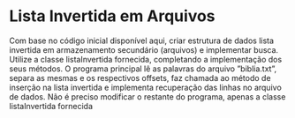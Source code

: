 # Lista Invertida em Arquivos

Com base no código inicial disponível aqui, criar estrutura de dados lista invertida em armazenamento secundário (arquivos) e implementar busca. Utilize a classe listaInvertida fornecida, completando a implementação dos seus métodos. O programa principal lê as palavras do arquivo ”biblia.txt”, separa as mesmas e os respectivos offsets, faz chamada ao método de inserção na lista invertida e implementa recuperação das linhas no arquivo de dados. Não é preciso modificar o restante do programa, apenas a classe listaInvertida fornecida